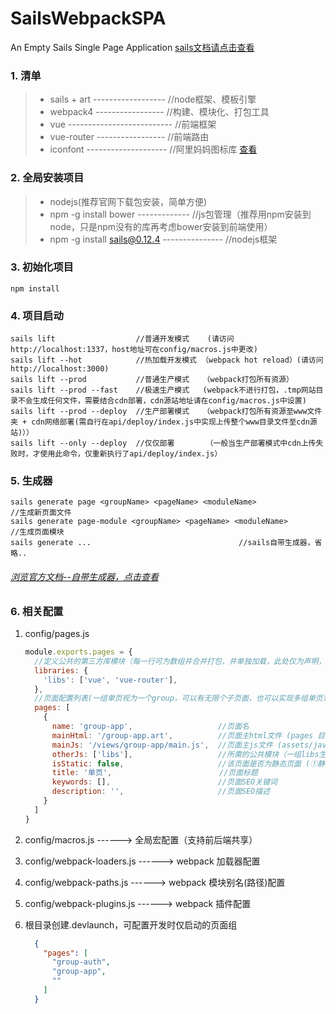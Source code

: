 # SailsWebpackSPA

An Empty Sails Single Page Application [sails文档请点击查看](https://0.12.sailsjs.com/documentation/concepts)

### 1. 清单

> * sails + art ------------------ //node框架、模板引擎
> * webpack4 ----------------- //构建、模块化、打包工具
> * vue -------------------------- //前端框架
> * vue-router ----------------- //前端路由
> * iconfont -------------------- //阿里妈妈图标库 [查看](https://www.iconfont.cn/)

### 2. 全局安装项目

> * nodejs(推荐官网下载包安装，简单方便)
> * npm -g install bower ------------- //js包管理（推荐用npm安装到node，只是npm没有的库再考虑bower安装到前端使用）
> * npm -g install sails@0.12.4 --------------- //nodejs框架

### 3. 初始化项目

```
npm install
```

### 4. 项目启动

```
sails lift                  //普通开发模式    (请访问http://localhost:1337，host地址可在config/macros.js中更改)
sails lift --hot            //热加载开发模式 （webpack hot reload）(请访问http://localhost:3000)
sails lift --prod           //普通生产模式   （webpack打包所有资源）
sails lift --prod --fast    //极速生产模式   (webpack不进行打包，.tmp网站目录不会生成任何文件，需要结合cdn部署，cdn源站地址请在config/macros.js中设置)
sails lift --prod --deploy  //生产部署模式   （webpack打包所有资源至www文件夹 + cdn网络部署(需自行在api/deploy/index.js中实现上传整个www目录文件至cdn源站)））
sails lift --only --deploy  //仅仅部署       （一般当生产部署模式中cdn上传失败时，才使用此命令，仅重新执行了api/deploy/index.js）
```

### 5. 生成器

```
sails generate page <groupName> <pageName> <moduleName>              //生成新页面文件
sails generate page-module <groupName> <pageName> <moduleName>        //生成页面模块
sails generate ...                                 //sails自带生成器，省略..
```
###### [浏览官方文档--自带生成器，点击查看](https://0.12.sailsjs.com/documentation/reference/command-line-interface/sails-generate)

### 6. 相关配置

1. config/pages.js

    ```javascript
    module.exports.pages = {
      //定义公共的第三方库模块（每一行可为数组并合并打包，并单独加载，此处仅为声明，页面如需使用，请在下面pages中otherJs指定）
      libraries: {
        'libs': ['vue', 'vue-router'],
      },
      //页面配置列表(一组单页视为一个group，可以有无限个子页面，也可以实现多组单页兼并，则在下面数组进行其它页面配置)
      pages: [
        {
          name: 'group-app',                   //页面名
          mainHtml: '/group-app.art',          //页面主html文件 (pages 目录下)
          mainJs: '/views/group-app/main.js',  //页面主js文件 (assets/javascript 目录下)
          otherJs: ['libs'],                   //所需的公共模块（一组libs生成一个引用文件，因此建议一个页面只用一组libs，每组内允许添加多个库）
          isStatic: false,                     //该页面是否为静态页面 (①静态页面则以html格式输出到.tmp/public/pages；②动态页面则输出到views中，可在config/routes中使用)
          title: '单页',                        //页面标题
          keywords: [],                        //页面SEO关键词
          description: '',                     //页面SEO描述
        }
      ]
    }
    ```
2. config/macros.js ------> 全局宏配置（支持前后端共享）

3. config/webpack-loaders.js ------> webpack 加载器配置

4. config/webpack-paths.js ------> webpack 模块别名(路径)配置

5. config/webpack-plugins.js ------> webpack 插件配置

6. 根目录创建.devlaunch，可配置开发时仅启动的页面组
    ```json
      {
        "pages": [
          "group-auth",
          "group-app",
          ""
        ]
      }
    ```


